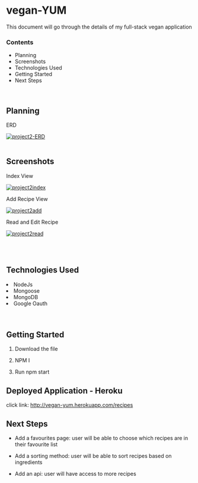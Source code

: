 # vegan-YUM

This document will go through the details of my full-stack vegan application

### Contents 

- Planning 
- Screenshots
- Technologies Used 
- Getting Started 
- Next Steps 


<br>

## Planning 

ERD

<a href="https://ibb.co/0yccdSc"><img src="https://i.ibb.co/qYddPfd/project2-ERD.jpg" alt="project2-ERD" border="0"></a>
<br><br>

## Screenshots 

Index View 

<a href="https://ibb.co/drH2LqP"><img src="https://i.ibb.co/drH2LqP/project2index.jpg" alt="project2index" border="0"></a>

Add Recipe View

<a href="https://imgbb.com/"><img src="https://i.ibb.co/8Kzfxxw/project2add.jpg" alt="project2add" border="0"></a>

Read and Edit Recipe 

<a href="https://ibb.co/n3SWKw1"><img src="https://i.ibb.co/n3SWKw1/project2read.jpg" alt="project2read" border="0"></a>


<br><br>

## Technologies Used 

<li>NodeJs</li>
<li>Mongoose</li>
<li>MongoDB</li>
<li>Google Oauth</li><br><br>


## Getting Started 

1. Download the file 

2. NPM I

2. Run npm start 


## Deployed Application - Heroku 

click link: http://vegan-yum.herokuapp.com/recipes


## Next Steps 

- Add a favourites page: user will be able to choose which recipes are in their favourite list

- Add a sorting method: user will be able to sort recipes based on ingredients 

- Add an api: user will have access to more recipes 





